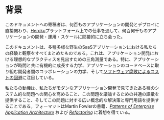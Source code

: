 背景
==========

このドキュメントへの寄稿者は、何百ものアプリケーションの開発とデプロイに直接関わり、[Heroku](http://www.heroku.com/)プラットフォーム上での仕事を通して、何百何千ものアプリケーションの開発・運用・スケールに間接的に立ち会った。

このドキュメントは、多種多様な野生のSaaSアプリケーションにおける私たちの経験と観察をすべてまとめたものである。これは、アプリケーション開発における理想的なプラクティスを見出すための三角測量である。特に、アプリケーションが時間と共に有機的に成長する力学、アプリケーションのコードベースに取り組む開発者間のコラボレーションの力学、そして[ソフトウェア腐敗によるコストの回避](http://blog.heroku.com/archives/2011/6/28/the_new_heroku_4_erosion_resistance_explicit_contracts/)に注目している。

私たちの動機は、私たちがモダンなアプリケーション開発で見てきたある種のシステム的な問題への関心を高めること、この問題を議論するための共通の語彙を提供すること、そしてこの問題に対する広い概念的な解決策と専門用語を提供することである。フォーマットはMartin Fowlerの書籍、*[Patterns of Enterprise Application Architecture](http://books.google.com/books/about/Patterns_of_enterprise_application_archi.html?id=FyWZt5DdvFkC)* および *[Refactoring](http://books.google.com/books/about/Refactoring.html?id=1MsETFPD3I0C)* に着想を得ている。
